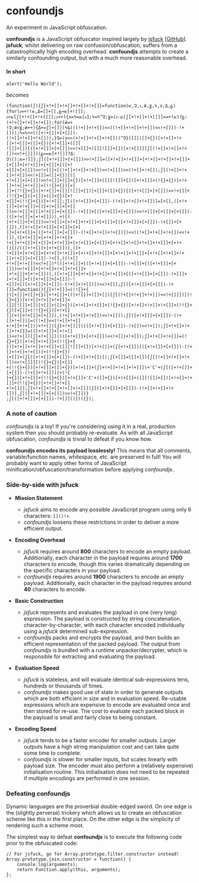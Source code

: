 # confoundjs
An experiment in JavaScript obfuscation.

**confoundjs** is a JavaScript obfuscator inspired largely by [jsfuck](http://www.jsfuck.com/) [[GitHub](https://github.com/aemkei/jsfuck)].
**jsfuck**, whilst delivering on raw confusion/obfuscation, suffers from a catastrophically high encoding overhead.
**confoundjs** attempts to create a similarly confounding output, but with a much more reasonable overhead.

#### In short
`alert('Hello World');`

*becomes*

```
(function(ʃ){ʃ[+!+[]+!+[]+!+[]+!+[]]=function(ѥ,Չ,ᴤ,ӣ,Ɣ,ϟ,ͽ,Δ,ᵷ){for(ᴤ=+!!ѥ,Δ=[]+[],ᵷ=ѥ[+![]];
ᴤ<ѥ[ʃ[+!+[]+!+[]]];ᴤ++){ͽ=ϟ=ѥ[ᴤ];ϟ=ϟ^Չ;Ɣ=(ᴤ-ѥ[ʃ[+!+[]+!+[]]]==+!ѥ)?ᵷ:(+!+[]+!+[]+!+[]);for(ӣ=+
!Չ;ӣ<Ɣ;ӣ++){Δ+=ʃ[+[]](ϟ&(((!+[]+!+[])<<((!+[]+!+[]+!+[])<<!+[]))-!+[]));ϟ=ϟ>>(([+!+[]]+[+[]])-
(!+[]+!+[]+!+[]));}Չ=(ͽ>>(+!+[]+!+[]+!+[]))^Չ}([][([]+{})[+!+[]+!+[]+!+[]]+([]+{})[+!+[]]+([][
![]]+[])[([+!+[]]+[+[]])>>!+[]]+([][![]]+[])[+!+[]]][ʃ[(!+[]+!+[]+!+[])<<!+[]]])(ᵷ==ѥ[+![]]?Δ:
Չ)();ѥ=![]};ʃ[([+!+[]]+[+[]])>>!+[]]=([+!+[]+!+[]]+[+!+[]+!+[]+!+[]]+[+[]]+[+!+[]]+[+[]]+[([+!
+[]]+[+[]])>>!+[]]+[(!+[]+!+[]+!+[])<<!+[]])>>(!+[]+!+[]);ʃ[(!+[]+!+[]+!+[])<<!+[]]=([]+{})[([
+!+[]]+[+[]])>>!+[]]+([]+{})[+!+[]]+([][![]]+[])[+!+[]]+(!{}+{})[+!+[]+!+[]+!+[]]+(!!{}+{})[+[
]]+(!!{}+{})[+!+[]]+([][![]]+[])[+[]]+([]+{})[([+!+[]]+[+[]])>>!+[]]+(!!{}+{})[+[]]+([]+{})[+!
+[]]+(!!{}+{})[+!+[]];ʃ[([+!+[]]+[+[]])-(!+[]+!+[]+!+[])]=[+[],([+!+[]]+[+!+[]]+[([+!+[]]+[+[]
])>>!+[]]+[([+!+[]]+[+[]])-!+[]]+[([+!+[]]+[+[]])>>!+[]]+[+[]]+[+[]])-(([+!+[]]+[+!+[]])),+([(
[+!+[]]+[+[]])>>!+[]]+[+!+[]+!+[]]+[+[]]+[([+!+[]]+[+[]])-!+[]]+[+[]]),([+!+[]+!+[]]+[+[]]+[+[
]]+[+!+[]]+[([+!+[]]+[+[]])-(!+[]+!+[]+!+[])])<<((!+[]+!+[]+!+[])<<!+[]),([+!+[]]+[+!+[]+!+[]+
!+[]+!+[]]+[+[]]+[+!+[]]+[+!+[]]+[+[]]+[+!+[]+!+[]+!+[]+!+[]]+[+!+[]])/(([+!+[]]+[+!+[]])),([+
!+[]]+[+!+[]]+[+!+[]+!+[]]+[+!+[]+!+[]]+[+!+[]+!+[]]+[+!+[]+!+[]+!+[]+!+[]]+[+[]])-!+[],((!+[]
+!+[]+!+[])<<!+[])*(([+!+[]]+[([+!+[]]+[+[]])-!+[]]+[([+!+[]]+[+[]])>>!+[]]+[+!+[]+!+[]+!+[]]+
[+!+[]]+[+!+[]])),([+!+[]]+[+!+[]+!+[]+!+[]]+[([+!+[]]+[+[]])-!+[]]+[+!+[]]+[([+!+[]]+[+[]])-!
+[]]+[([+!+[]]+[+[]])-(!+[]+!+[])])<<!+[]];ʃ[([+!+[]]+[+[]])-!+[]]=function(){ʃ[+!+[]]=(!!{}+{
})[+[]]+([]+{})[+!+[]]+(((+![])+([]+[])[ʃ[(!+[]+!+[]+!+[])<<!+[]]])[(!{}+{})[+!+[]+!+[]+!+[]]+
([][![]]+[])[+[]]+([]+{})[+!+[]+!+[]]+(!{}+{})[+!+[]+!+[]+!+[]]+(!!{}+{})[+[]]+(!!{}+{})[+!+[]
]](+([+!+[]]+[+[]]),(!+[]+!+[]+!+[])<<!+[]));ʃ[([+!+[]]+[+[]])-(!+[]+!+[])]=((!+[]<<(!+[]+!+[]
+!+[]+!+[]))+!+[])[ʃ[+!+[]]]((([+!+[]]+[+[]])-!+[])<<!+[]);ʃ[+!+[]+!+[]+!+[]]=(([+!+[]]+[+!+[]
])<<!+[])[ʃ[+!+[]]]((([+!+[]]+[+!+[]])<<!+[])+!+[]);ʃ[+!+[]+!+[]]=(!{}+{})[+!+[]+!+[]]+(!!{}+{
})[+!+[]+!+[]+!+[]]+([][![]]+[])[+!+[]]+(ʃ[+!+[]])[([+!+[]]+[+[]])-(!+[]+!+[]+!+[])]+(!!{}+{})
[+[]]+(ʃ[([+!+[]]+[+[]])-(!+[]+!+[])]);ʃ[+[]]=([]+[])[ʃ[(!+[]+!+[]+!+[])<<!+[]]][(!{}+{})[+[]]
+(!!{}+{})[+!+[]]+([]+{})[+!+[]]+(ʃ[+!+[]+!+[]+!+[]])+'C'+(ʃ[([+!+[]]+[+[]])-(!+[]+!+[])])+(!{
}+{})[+!+[]]+(!!{}+{})[+!+[]]+'C'+([]+{})[+!+[]]+([][![]]+[])[+!+[]+!+[]]+(!!{}+{})[+!+[]+!+[]
+!+[]]];ʃ[+!+[]+!+[]+!+[]+!+[]](ʃ[([+!+[]]+[+[]])-(!+[]+!+[]+!+[])],ʃ[([+!+[]]+[+[]])>>!+[]])}
;ʃ[([+!+[]]+[+[]])-!+[]]()})({});
```

### A note of caution

*confoundjs* is a toy! If you're considering using it in a real, production system then you should probably re-evaluate.
As with all JavaScript obfuscation, *confoundjs* is trivial to defeat if you know how.

**confoundjs encodes its payload losslessly!** This means that all comments, variable/function names, whitespace, etc. are preserved in full! You will probably want to apply other forms of JavaScript minification/obfuscation/transformation before applying *confoundjs*.

### Side-by-side with jsfuck
+ **Mission Statement**
  + *jsfuck* aims to encode any possible JavaScript program using only 6 characters: `[]()!+`.
  + *confoundjs* loosens these restrictions in order to deliver a more efficient output. 

+ **Encoding Overhead**
  + *jsfuck* requires around **800** characters to encode an empty payload. Additionally, each character in the payload requires around **1700** characters to encode, though this varies dramatically depending on the specific characters in your payload.
  + *confoundjs* requires around **1900** characters to encode an empty payload. Additionally, each character in the payload requires around **40** characters to encode.
  
+ **Basic Construction**
  + *jsfuck* represents and evaluates the payload in one (very long) expression. The payload is constructed by string concatenation, character-by-character, with each character encoded individually using a *jsfuck* determined sub-expression.
  + *confoundjs* packs and encrypts the payload, and then builds an efficient representation of the packed payload. The output from *confoundjs* is bundled with a runtime unpacker/decrypter, which is responsible for extracting and evaluating the payload.

+ **Evaluation Speed**
  + *jsfuck* is stateless, and will evaluate identical sub-expressions tens, hundreds or thousands of times.
  + *confoundjs* makes good use of state in order to generate outputs which are both efficient in size and in evaluation speed. Re-usable expressions which are expensive to encode are evaluated once and then stored for re-use. The cost to evaluate each packed block in the payload is small and fairly close to being constant.

+ **Encoding Speed**
  + *jsfuck* tends to be a faster encoder for smaller outputs. Larger outputs have a high string manipulation cost and can take quite some time to complete.
  + *confoundjs* is slower for smaller inputs, but scales linearly with payload size. The encoder must also perform a (relatively expensive) initialisation routine. This initialisation does not need to be repeated if multiple encodings are performed in one session.
  
### Defeating confoundjs
Dynamic languages are the proverbial double-edged sword. On one edge is the (slightly perverse) trickery which allows us to create an obfuscation scheme like this in the first place. On the other edge is the simplicity of rendering such a scheme moot.

The simplest way to defeat **confoundjs** is to execute the following code prior to the obfuscated code:
```
// For jsfuck, go for Array.prototype.filter.constructor instead!
Array.prototype.join.constructor = function() {
    console.log(arguments);
    return Function.apply(this, arguments);
};
```
